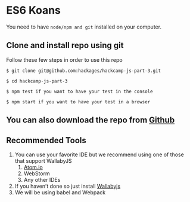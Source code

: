 # ES6 Koans

You need to have `node/npm and git` installed on your computer.


## Clone and install repo using git


Follow these few steps in order to use this repo

```
$ git clone git@github.com:hackages/hackcamp-js-part-3.git

$ cd hackcamp-js-part-3

$ npm test if you want to have your test in the console

$ npm start if you want to have your test in a browser
```

## You can also download the repo from [Github](https://github.com/hackages/hackcamp-js-part-3)

## Recommended Tools

1. You can use your favorite IDE but we recommend using one of those that support WallabyJS
    1. [Atom.io ](https://atom.io/)
    2. WebStorm
    3. Any other IDEs
2. If you haven’t done so just install [Wallabyjs](http://wallabyjs.com)
3. We will be using babel and Webpack
